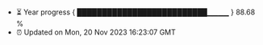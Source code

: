 - ⏳ Year progress { ██████████████████████████▁▁▁▁ } 88.68 %
- ⏰ Updated on Mon, 20 Nov 2023 16:23:07 GMT

